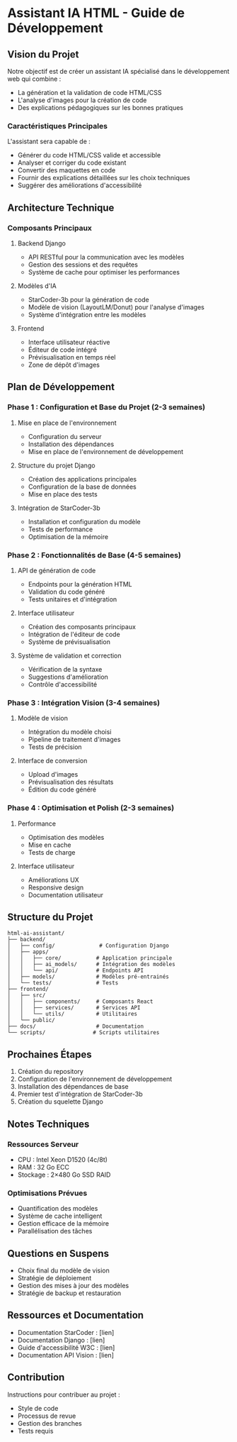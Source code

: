 # Assistant IA HTML - Guide de Développement

## Vision du Projet

Notre objectif est de créer un assistant IA spécialisé dans le développement web qui combine :

- La génération et la validation de code HTML/CSS
- L'analyse d'images pour la création de code
- Des explications pédagogiques sur les bonnes pratiques

### Caractéristiques Principales

L'assistant sera capable de :

- Générer du code HTML/CSS valide et accessible
- Analyser et corriger du code existant
- Convertir des maquettes en code
- Fournir des explications détaillées sur les choix techniques
- Suggérer des améliorations d'accessibilité

## Architecture Technique

### Composants Principaux

1. Backend Django

   - API RESTful pour la communication avec les modèles
   - Gestion des sessions et des requêtes
   - Système de cache pour optimiser les performances

2. Modèles d'IA

   - StarCoder-3b pour la génération de code
   - Modèle de vision (LayoutLM/Donut) pour l'analyse d'images
   - Système d'intégration entre les modèles

3. Frontend
   - Interface utilisateur réactive
   - Éditeur de code intégré
   - Prévisualisation en temps réel
   - Zone de dépôt d'images

## Plan de Développement

### Phase 1 : Configuration et Base du Projet (2-3 semaines)

1. Mise en place de l'environnement

   - Configuration du serveur
   - Installation des dépendances
   - Mise en place de l'environnement de développement

2. Structure du projet Django

   - Création des applications principales
   - Configuration de la base de données
   - Mise en place des tests

3. Intégration de StarCoder-3b
   - Installation et configuration du modèle
   - Tests de performance
   - Optimisation de la mémoire

### Phase 2 : Fonctionnalités de Base (4-5 semaines)

1. API de génération de code

   - Endpoints pour la génération HTML
   - Validation du code généré
   - Tests unitaires et d'intégration

2. Interface utilisateur

   - Création des composants principaux
   - Intégration de l'éditeur de code
   - Système de prévisualisation

3. Système de validation et correction
   - Vérification de la syntaxe
   - Suggestions d'amélioration
   - Contrôle d'accessibilité

### Phase 3 : Intégration Vision (3-4 semaines)

1. Modèle de vision

   - Intégration du modèle choisi
   - Pipeline de traitement d'images
   - Tests de précision

2. Interface de conversion
   - Upload d'images
   - Prévisualisation des résultats
   - Édition du code généré

### Phase 4 : Optimisation et Polish (2-3 semaines)

1. Performance

   - Optimisation des modèles
   - Mise en cache
   - Tests de charge

2. Interface utilisateur
   - Améliorations UX
   - Responsive design
   - Documentation utilisateur

## Structure du Projet

```
html-ai-assistant/
├── backend/
│   ├── config/              # Configuration Django
│   ├── apps/
│   │   ├── core/           # Application principale
│   │   ├── ai_models/      # Intégration des modèles
│   │   └── api/            # Endpoints API
│   ├── models/             # Modèles pré-entrainés
│   └── tests/              # Tests
├── frontend/
│   ├── src/
│   │   ├── components/     # Composants React
│   │   ├── services/       # Services API
│   │   └── utils/          # Utilitaires
│   └── public/
├── docs/                   # Documentation
└── scripts/               # Scripts utilitaires
```

## Prochaines Étapes

1. Création du repository
2. Configuration de l'environnement de développement
3. Installation des dépendances de base
4. Premier test d'intégration de StarCoder-3b
5. Création du squelette Django

## Notes Techniques

### Ressources Serveur

- CPU : Intel Xeon D1520 (4c/8t)
- RAM : 32 Go ECC
- Stockage : 2×480 Go SSD RAID

### Optimisations Prévues

- Quantification des modèles
- Système de cache intelligent
- Gestion efficace de la mémoire
- Parallélisation des tâches

## Questions en Suspens

- Choix final du modèle de vision
- Stratégie de déploiement
- Gestion des mises à jour des modèles
- Stratégie de backup et restauration

## Ressources et Documentation

- Documentation StarCoder : [lien]
- Documentation Django : [lien]
- Guide d'accessibilité W3C : [lien]
- Documentation API Vision : [lien]

## Contribution

Instructions pour contribuer au projet :

- Style de code
- Processus de revue
- Gestion des branches
- Tests requis
